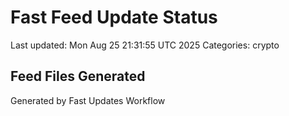 # Fast Feed Update Status
Last updated: Mon Aug 25 21:31:55 UTC 2025
Categories: crypto

## Feed Files Generated

Generated by Fast Updates Workflow
